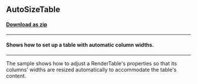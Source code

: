 ## AutoSizeTable
#### [Download as zip](https://grapecity.github.io/DownGit/#/home?url=https://github.com/GrapeCity/ComponentOne-WinForms-Samples/tree/master/NetFramework\PrintDocument\CS\AutoSizeTable)
____
#### Shows how to set up a table with automatic column widths.
____
The sample shows how to adjust a RenderTable's properties so that its columns' widths are resized automatically to accommodate the table's content.
